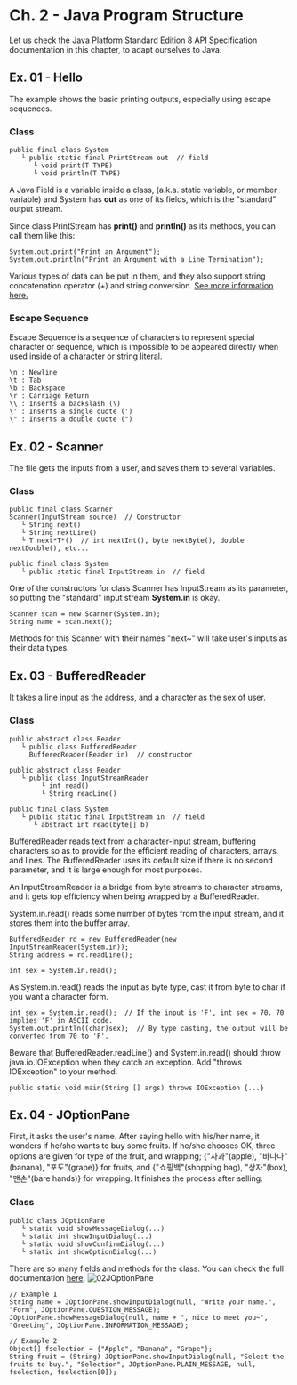 # Ch. 2 - Java Program Structure
Let us check the Java Platform Standard Edition 8 API Specification documentation in this chapter, to adapt ourselves to Java.

## Ex. 01 - Hello
The example shows the basic printing outputs, especially using escape sequences.

### Class
    public final class System
       └ public static final PrintStream out  // field
          └ void print(T TYPE)
          └ void println(T TYPE)
A Java Field is a variable inside a class, (a.k.a. static variable, or member variable)
and System has **out** as one of its fields, which is the "standard" output stream.

Since class PrintStream has **print()** and **println()** as its methods, you can call them like this:

    System.out.print("Print an Argument");
    System.out.println("Print an Argument with a Line Termination");

Various types of data can be put in them, and they also support string concatenation operator (+) and string conversion. [See more information here.](https://docs.oracle.com/javase/8/docs/api/java/lang/String.html)

### Escape Sequence
Escape Sequence is a sequence of characters to represent special character or sequence, which is impossible to be appeared directly when used inside of a character or string literal.

    \n : Newline
    \t : Tab
    \b : Backspace
    \r : Carriage Return
    \\ : Inserts a backslash (\)
    \' : Inserts a single quote (')
    \" : Inserts a double quote (")

## Ex. 02 - Scanner
The file gets the inputs from a user, and saves them to several variables.
### Class
    public final class Scanner
    Scanner(InputStream source)  // Constructor
       └ String next()
       └ String nextLine()
       └ T next*T*()  // int nextInt(), byte nextByte(), double nextDouble(), etc...

    public final class System
       └ public static final InputStream in  // field
One of the constructors for class Scanner has InputStream as its parameter, so putting the "standard" input stream **System.in** is okay.

    Scanner scan = new Scanner(System.in);
    String name = scan.next();
Methods for this Scanner with their names "next~" will take user's inputs as their data types.

## Ex. 03 - BufferedReader
It takes a line input as the address, and a character as the sex of user.
### Class
    public abstract class Reader
       └ public class BufferedReader
         BufferedReader(Reader in)  // constructor

    public abstract class Reader
       └ public class InputStreamReader
            └ int read()
            └ String readLine()

    public final class System
       └ public static final InputStream in  // field
          └ abstract int read(byte[] b)
BufferedReader reads text from a character-input stream, buffering characters so as to provide for the efficient reading of characters, arrays, and lines. The BufferedReader uses its default size if there is no second parameter, and it is large enough for most purposes.

An InputStreamReader is a bridge from byte streams to character streams, and it gets top efficiency when being wrapped by a BufferedReader.

System.in.read() reads some number of bytes from the input stream, and it stores them into the buffer array.

    BufferedReader rd = new BufferedReader(new InputStreamReader(System.in));
    String address = rd.readLine();
    
    int sex = System.in.read();

As System.in.read() reads the input as byte type, cast it from byte to char if you want a character form.

    int sex = System.in.read();  // If the input is 'F', int sex = 70. 70 implies 'F' in ASCII code.
    System.out.println((char)sex);  // By type casting, the output will be converted from 70 to 'F'.

Beware that BufferedReader.readLine() and System.in.read() should throw java.io.IOException when they catch an exception. Add "throws IOException" to your method.

    public static void main(String [] args) throws IOException {...}

## Ex. 04 - JOptionPane
First, it asks the user's name. After saying hello with his/her name, it wonders if he/she wants to buy some fruits.
If he/she chooses OK, three options are given for type of the fruit, and wrapping; {"사과"(apple), "바나나"(banana), "포도"(grape)} for fruits, and {"쇼핑백"(shopping bag), "상자"(box), "맨손"(bare hands)} for wrapping. It finishes the process after selling.
### Class
    public class JOptionPane
       └ static void showMessageDialog(...)
       └ static int showInputDialog(...)
       └ static void showConfirmDialog(...)
       └ static int showOptionDialog(...)
There are so many fields and methods for the class. You can check the full documentation [here](https://docs.oracle.com/javase/8/docs/api/javax/swing/JOptionPane.html#YES_NO_CANCEL_OPTION).
![02JOptionPane](https://user-images.githubusercontent.com/48712088/142446610-6843a0c1-7cab-4924-afb2-5cae4bf15639.png)

    // Example 1
    String name = JOptionPane.showInputDialog(null, "Write your name.", "Form", JOptionPane.QUESTION_MESSAGE);
    JOptionPane.showMessageDialog(null, name + ", nice to meet you~", "Greeting", JOptionPane.INFORMATION_MESSAGE);
    
    // Example 2
    Object[] fselection = {"Apple", "Banana", "Grape"};
    String fruit = (String) JOptionPane.showInputDialog(null, "Select the fruits to buy.", "Selection", JOptionPane.PLAIN_MESSAGE, null, fselection, fselection[0]);
